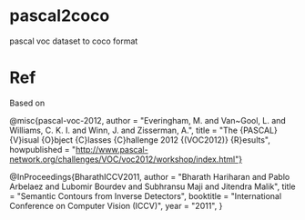 # pascal2coco
pascal voc dataset to coco format


# Ref

Based on

@misc{pascal-voc-2012,
	author = "Everingham, M. and Van~Gool, L. and Williams, C. K. I. and Winn, J. and Zisserman, A.",
	title = "The {PASCAL} {V}isual {O}bject {C}lasses {C}hallenge 2012 {(VOC2012)} {R}esults",
	howpublished = "http://www.pascal-network.org/challenges/VOC/voc2012/workshop/index.html"}
  
@InProceedings{BharathICCV2011,
  author       = "Bharath Hariharan and Pablo Arbelaez and Lubomir Bourdev and Subhransu Maji and Jitendra Malik",
  title        = "Semantic Contours from Inverse Detectors",
  booktitle    = "International Conference on Computer Vision (ICCV)",
  year         = "2011",
}
